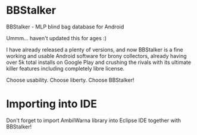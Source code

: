 BBStalker
=========
BBStalker - MLP blind bag database for Android

Ummm... haven't updated this for ages :)

I have already released a plenty of versions, and now BBStalker is a fine working and usable Android software for brony collectors, already having over 5k total installs on Google Play and crushing the rivals with its ultimate killer features including completely libre license.

Choose usability. Choose liberty. Choose BBStalker!

Importing into IDE
==================
Don't forget to import AmbilWarna library into Eclipse IDE together with BBStalker!
